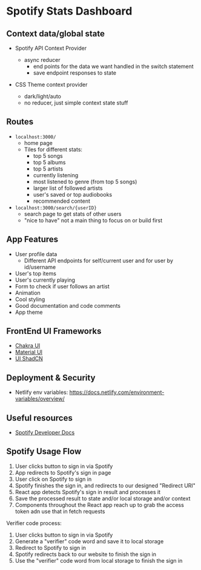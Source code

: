 # Spotify Stats Dashboard

## Context data/global state

* Spotify API Context Provider
    * async reducer
        * end points for the data we want handled in the switch statement
        * save endpoint responses to state

* CSS Theme context provider
    * dark/light/auto
    * no reducer, just simple context state stuff

## Routes

* `localhost:3000/`
    * home page
    * Tiles for different stats:
        * top 5 songs
        * top 5 albums
        * top 5 artists
        * currently listening
        * most listened to genre (from top 5 songs)
        * larger list of followed artists
        * user's saved or top audiobooks
        * recommended content
* `localhost:3000/search/{userID}`
    * search page to get stats of other users
    * "nice to have" not a main thing to focus on or build first

## App Features

* User profile data
    * Different API endpoints for self/current user and for user by id/username 
* User's top items
* User's currently playing
* Form to check if user follows an artist
* Animation
* Cool styling
* Good documentation and code comments
* App theme

## FrontEnd UI Frameworks

* [Chakra UI](https://v2.chakra-ui.com/)
* [Material UI](https://mui.com/)
* [UI ShadCN](https://ui.shadcn.com/)

## Deployment & Security

* Netlify env variables: https://docs.netlify.com/environment-variables/overview/

## Useful resources

* [Spotify Developer Docs](https://developer.spotify.com/documentation/web-api)

## Spotify Usage Flow

1. User clicks button to sign in via Spotify
2. App redirects to Spotify's sign in page
3. User click on Spotify to sign in
4. Spotify finishes the sign in, and redirects to our designed "Redirect URI"
5. React app detects Spotify's sign in result and processes it
6. Save the processed result to state and/or local storage and/or context
7. Components throughout the React app reach up to grab the access token adn use that in fetch requests

Verifier code process:
1. User clicks button to sign in via Spotify
2. Generate a "verifier" code word and save it to local storage
3. Redirect to Spotify to sign in
4. Spotify redirects back to our website to finish the sign in
5. Use the "verifier" code word from local storage to finish the sign in
